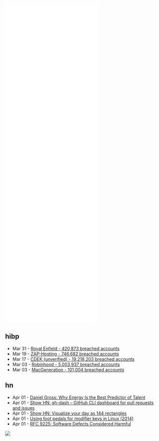 ![Metrics](https://raw.githubusercontent.com/phixion/phixion/master/metrics.svg)

## hibp

<!--
for https://github.com/phixion/phixion/blob/main/.github/workflows/feeds.yml
-->
<!--START_SECTION:haveibeenpwnd-->
- Mar 31 - [Royal Enfield - 420,873 breached accounts](https://haveibeenpwned.com/PwnedWebsites#RoyalEnfield)
- Mar 19 - [ZAP-Hosting - 746,682 breached accounts](https://haveibeenpwned.com/PwnedWebsites#ZAPHosting)
- Mar 17 - [CDEK (unverified) - 19,218,203 breached accounts](https://haveibeenpwned.com/PwnedWebsites#CDEK)
- Mar 03 - [Robinhood - 5,003,937 breached accounts](https://haveibeenpwned.com/PwnedWebsites#Robinhood)
- Mar 03 - [MacGeneration - 101,004 breached accounts](https://haveibeenpwned.com/PwnedWebsites#MacGeneration)
<!--END_SECTION:haveibeenpwnd-->

## hn

<!--
for https://github.com/phixion/phixion/blob/main/.github/workflows/feeds.yml
-->
<!--START_SECTION:hn-->
- Apr 01 - [Daniel Gross: Why Energy Is the Best Predictor of Talent](https://www.safegraph.com/podcasts/daniel-gross-why-energy-is-the-best-predictor-of-talent)
- Apr 01 - [Show HN: gh-dash – GitHub CLI dashboard for pull requests and issues](https://github.com/dlvhdr/gh-dash)
- Apr 01 - [Show HN: Visualize your day as 144 rectangles](https://rectangles.app/)
- Apr 01 - [Using foot pedals for modifier keys in Linux (2014)](http://techtrickery.com/pedals.html)
- Apr 01 - [RFC 9225: Software Defects Considered Harmful](https://www.rfc-editor.org/rfc/rfc9225.html)
<!--END_SECTION:hn-->

<!--
for https://yhype.me
-->
![](https://hit.yhype.me/github/profile?user_id=13013670)
